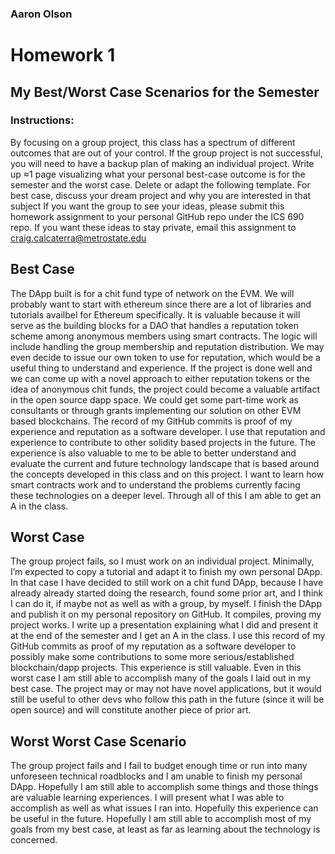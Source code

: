 ### Aaron Olson

# Homework 1 
## My Best/Worst Case Scenarios for the Semester

### Instructions: 
By focusing on a group project, this class has a spectrum of different outcomes that are out of your control. If the group project is not successful, you will need to have a backup plan of making an individual project. 
Write up ≈1 page visualizing what your personal best-case outcome is for the semester and the worst case. Delete or adapt the following template. For best case, discuss your dream project and why you are interested in that subject
If you want the group to see your ideas, please submit this homework assignment to your personal GitHub repo under the ICS 690 repo. If you want these ideas to stay private, email this assignment to craig.calcaterra@metrostate.edu

## Best Case
The DApp built is for a chit fund type of network on the EVM. We will probably want to start with ethereum since there are a lot of libraries and tutorials availbel for Ethereum specifically. It is valuable because it will serve as the building blocks for a DAO that handles a reputation token scheme among anonymous members using smart contracts. The logic will include handling the group membership and reputation distribution. We may even decide to issue our own token to use for reputation, which would be a useful thing to understand and experience. If the project is done well and we can come up with a novel approach to either reputation tokens or the idea of anonymous chit funds, the project could become a valuable artifact in the open source dapp space. We could get some part-time work as consultants or through grants  implementing our solution on other EVM based blockchains. The record of my GitHub commits is proof of my experience and reputation as a software developer. I use that reputation and experience to contribute to other solidity based projects in the future. The experience is also valuable to me to be able to better understand and evaluate the current and future technology landscape that is based around the concepts developed in this class and on this project. I want to learn how smart contracts work and to understand the problems currently facing these technologies on a deeper level. Through all of this I am able to get an A in the class.

## Worst Case
The group project fails, so I must work on an individual project. Minimally, I’m expected to copy a tutorial and adapt it to finish my own personal DApp. In that case I have decided to still work on a chit fund DApp, because I have already already started doing the research, found some prior art, and I think I can do it, if maybe not as well as with a group, by myself. I finish the DApp and publish it on my personal repository on GitHub. It compiles, proving my project works. I write up a presentation explaining what I did and present it at the end of the semester and I get an A in the class. I use this record of my GitHub commits as proof of my reputation as a software developer to possibly make some contributions to some more serious/established blockchain/dapp projects. This experience is still valuable. Even in this worst case I am still able to accomplish many of the goals I laid out in my best case. The project may or may not have novel applications, but it would still be useful to other devs who follow this path in the future (since it will be open source) and will constitute another piece of prior art. 

## Worst Worst Case Scenario
The group project fails and I fail to budget enough time or run into many unforeseen technical roadblocks and I am unable to finish my personal DApp. Hopefully I am still able to accomplish some things and those things are valuable learning experiences.  I will present what I was able to accomplish as well as what issues I ran into. Hopefully this experience can be useful in the future. Hopefully I am still able to accomplish most of my goals from my best case, at least as far as learning about the technology is concerned. 
